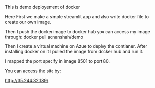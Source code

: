 This is demo deployement of docker

Here First we make a simple streamlit app and also write docker file
to create our own image.

Then I push the docker image to docker hub  you can access my image through:
docker pull adnanshah/demo

Then I create a virtual machine on Azue to deploy the contianer.
After installing docker on it I pulled the image from docker hub and run it.

I mapped the port specify in image 8501 to port 80.

You can access the site by:

http://35.244.32.189/

